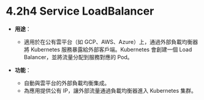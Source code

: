 # 4.2h4 Service LoadBalancer

- **用途**：
	- 適用於在公有雲平台（如 GCP、AWS、Azure）上，通過外部負載均衡器將 Kubernetes 服務暴露給外部客戶端。Kubernetes 會創建一個 Load Balancer，並將流量分配到服務對應的 Pod。

- **功能**：
	- 自動與雲平台的外部負載均衡集成。
	- 為應用提供公有 IP，讓外部流量通過負載均衡器進入 Kubernetes 集群。